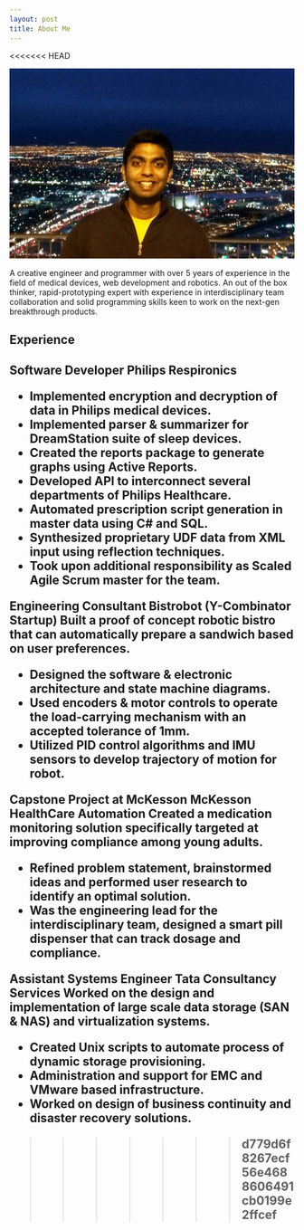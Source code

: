 ```yaml
---
layout: post
title: About Me
---
```


<<<<<<< HEAD


<img src="images/myPic.jpg" alt="My Picture" class="inline"/>

<p> A creative engineer and programmer with over 5 years of experience in the field of medical devices, web development and robotics. An out of the box thinker, rapid-prototyping expert with experience in interdisciplinary team collaboration and solid programming skills keen to work on the next-gen breakthrough products.
</p>

<h2>Experience<h2>

Software Developer
Philips Respironics
- Implemented encryption and decryption of data in Philips medical devices.
- Implemented parser & summarizer for DreamStation suite of sleep devices.
- Created the reports package to generate graphs using Active Reports.
- Developed API to interconnect several departments of Philips Healthcare.
- Automated prescription script generation in master data using C# and SQL.
- Synthesized proprietary UDF data from XML input using reflection techniques.
- Took upon additional responsibility as Scaled Agile Scrum master for the team.


Engineering Consultant
Bistrobot (Y-Combinator Startup)
Built a proof of concept robotic bistro that can automatically prepare a sandwich based on user preferences.
- Designed the software & electronic architecture and state machine diagrams.
-	Used encoders & motor controls to operate the load-carrying mechanism with an accepted tolerance of 1mm.
-	Utilized PID control algorithms and IMU sensors to develop trajectory of motion for robot.


Capstone Project at McKesson
McKesson HealthCare Automation
Created a medication monitoring solution specifically targeted at improving compliance among young adults.
- Refined problem statement, brainstormed ideas and performed user research to identify an optimal solution.
- Was the engineering lead for the interdisciplinary team, designed a smart pill dispenser that can track dosage and compliance.

Assistant Systems Engineer
Tata Consultancy Services
Worked on the design and implementation of large scale data storage (SAN & NAS) and virtualization systems.
-	Created Unix scripts to automate process of dynamic storage provisioning.
-	Administration and support for EMC and VMware based infrastructure.
-	Worked on design of business continuity and disaster recovery solutions.







>>>>>>> d779d6f8267ecf56e4688606491cb0199e2ffcef
